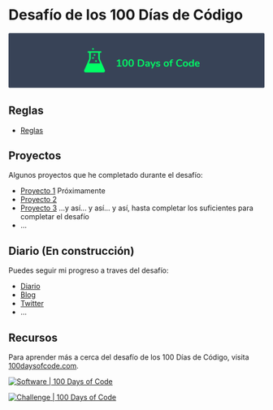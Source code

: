 # Desafío de los 100 Días de Código

![logo](logo.png)

## Reglas

* [Reglas](reglas.md)

## Proyectos

Algunos proyectos que he completado durante el desafío:

* [Proyecto 1](#proyectos) Próximamente
* [Proyecto 2](#proyectos)
* [Proyecto 3](#proyectos) ...y así... y así... y así, hasta completar los suficientes para completar el desafío
* ...

## Diario (En construcción)

Puedes seguir mi progreso a traves del desafío: 

* <a href="https://github.com/jluquxcah/100daysofcode2022/tree/master/journal/diario.md" target="_blank">Diario</a>
* <a href="https://jluquxcah.github.io/100daysofcode-blog/" target="_blank">Blog</a>
* <a href="https://twitter.com/GeekyWarez" target="_blank">Twitter</a>
* ...

## Recursos

Para aprender más a cerca del desafío de los 100 Días de Código, visita [100daysofcode.com](https://www.100daysofcode.com).


[![Software | 100 Days of Code](https://www.software.com/badges/100-days-of-code)](https://www.software.com/100-days-of-code)

[![Challenge | 100 Days of Code](https://img.shields.io/static/v1?label=Challenge&labelColor=384357&message=100%20Days%20of%20Code&color=00b4ee&style=for-the-badge&link=https://www.100daysofcode.com)](https://www.100daysofcode.com)




